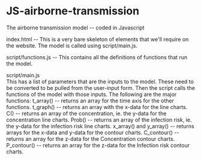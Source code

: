 # JS-airborne-transmission
The airborne transmission model -- coded in Javascript


index.html -- This is a very bare skeleton of elements that we'll require on the website. The model is called using script/main.js.

script/functions.js -- This contains all the definitions of functions that run the model.

script/main.js  
This has a list of parameters that are the inputs to the model. These need to be converted to be pulled from the user-input form. 
Then the script calls the functions of the model with those inputs. The following are the major functions:
t_array() -- returns an array for the time axis for the other functions.
t_graph() -- returns an array with the x-data for the line charts.
C() -- returns an array of the concentration, ie. the y-data for the concentration line charts.
Prob() -- returns an array of the infection risk, ie. the y-data for the infection risk line charts.
x_array() and y_array() -- returns arrays for the x-data and y-data for the contour charts.
C_contour() -- returns an array for the z-data for the Concentration contour charts.
P_contour() -- returns an array for the z-data for the Infection risk contour charts.
